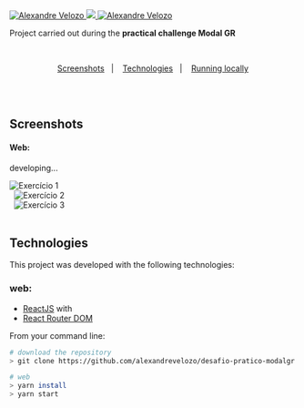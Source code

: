 <div align="left">

  <a href="https://www.linkedin.com/in/alexandre-velozo-70626019b/">
      <img alt="Alexandre Velozo" src="https://img.shields.io/badge/-alexandrevelozo-0085b8?style=flat&logo=Linkedin&logoColor=121214" />
   </a>
  
  <a href="https://twitter.com/velozodev">
    <img src="https://img.shields.io/badge/-%40Alexand41906340-0085b8?style=flat&logo=Twitter&logoColor=121214" />
  </a>

  <a href="https://mailto:alexandrevelozo4@gmail.com">
    <img alt="Alexandre Velozo" src="https://img.shields.io/badge/-alexandrevelozo4%40gmail.com-0085b8?style=flat&logo=Gmail&logoColor=121214" />
  </a>
  
  <br/>
  
  <p>Project carried out during the <b>practical challenge Modal GR</b></p>

</div>

<br>

<p align="center">
  <a href="#screens">Screenshots</a>&nbsp;&nbsp;&nbsp;|&nbsp;&nbsp;&nbsp;
  <a href="#techs">Technologies</a>&nbsp;&nbsp;&nbsp;|&nbsp;&nbsp;&nbsp;
  <a href="#running-locally">Running locally</a>
</p>

<br/>&nbsp;

<h2 id="screens"> Screenshots </h2>

<h4>Web:</h4>

<span>developing...</span>

<img src="https://github.com/alexandrevelozo/desafio-pratico-modalgr/.github/exercise-one.png" alt="Exercício 1" />
<br/>&nbsp;

<img src="https://github.com/alexandrevelozo/desafio-pratico-modalgr/.github/exercise-two.png" alt="Exercício 2" />
<br/>&nbsp;

<img src="https://github.com/alexandrevelozo/desafio-pratico-modalgr/.github/exercise-three.png" alt="Exercício 3" />
<br/>&nbsp;

<h2 id="techs"> Technologies </h2>

This project was developed with the following technologies:

### web:

- [ReactJS](https://reactjs.org/) with
- [React Router DOM](https://reactrouter.com/web/guides/quick-start)

From your command line:

```sh
# download the repository
> git clone https://github.com/alexandrevelozo/desafio-pratico-modalgr

# web
> yarn install
> yarn start

```
